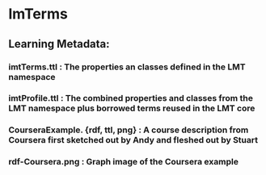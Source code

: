 # lmTerms

## Learning Metadata:

### imtTerms.ttl : The properties an classes defined in the LMT namespace

### imtProfile.ttl : The combined properties and classes from the LMT namespace plus borrowed terms reused in the LMT core

### CourseraExample. {rdf, ttl, png} : A course description from Coursera first sketched out by Andy and fleshed out by Stuart

### rdf-Coursera.png : Graph image of the Coursera example
